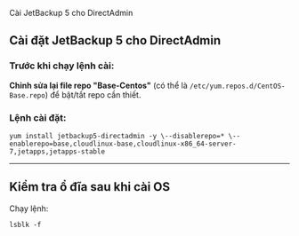 Cài JetBackup 5 cho DirectAdmin

## Cài đặt JetBackup 5 cho DirectAdmin

### Trước khi chạy lệnh cài:

**Chỉnh sửa lại file repo "Base-Centos"** (có thể là `/etc/yum.repos.d/CentOS-Base.repo`) để bật/tắt repo cần thiết.

### Lệnh cài đặt:

`yum install jetbackup5-directadmin -y \--disablerepo=* \--enablerepo=base,cloudlinux-base,cloudlinux-x86_64-server-7,jetapps,jetapps-stable`

* * *

## Kiểm tra ổ đĩa sau khi cài OS

Chạy lệnh:

`lsblk -f`
